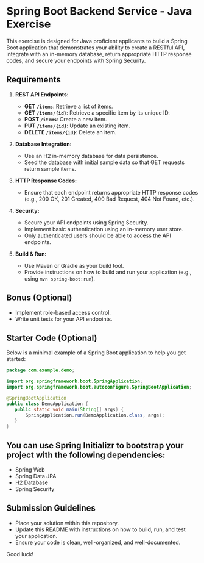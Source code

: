 # Spring Boot Backend Service - Java Exercise

This exercise is designed for Java proficient applicants to build a Spring Boot application that demonstrates your ability to create a RESTful API, integrate with an in-memory database, return appropriate HTTP response codes, and secure your endpoints with Spring Security.

## Requirements

1. **REST API Endpoints:**
   - **GET `/items`**: Retrieve a list of items.
   - **GET `/items/{id}`**: Retrieve a specific item by its unique ID.
   - **POST `/items`**: Create a new item.
   - **PUT `/items/{id}`**: Update an existing item.
   - **DELETE `/items/{id}`**: Delete an item.

2. **Database Integration:**
   - Use an H2 in-memory database for data persistence.
   - Seed the database with initial sample data so that GET requests return sample items.

3. **HTTP Response Codes:**
   - Ensure that each endpoint returns appropriate HTTP response codes (e.g., 200 OK, 201 Created, 400 Bad Request, 404 Not Found, etc.).

4. **Security:**
   - Secure your API endpoints using Spring Security.
   - Implement basic authentication using an in-memory user store.
   - Only authenticated users should be able to access the API endpoints.

5. **Build & Run:**
   - Use Maven or Gradle as your build tool.
   - Provide instructions on how to build and run your application (e.g., using `mvn spring-boot:run`).

## Bonus (Optional)
- Implement role-based access control.
- Write unit tests for your API endpoints.

## Starter Code (Optional)

Below is a minimal example of a Spring Boot application to help you get started:

```java
package com.example.demo;

import org.springframework.boot.SpringApplication;
import org.springframework.boot.autoconfigure.SpringBootApplication;

@SpringBootApplication
public class DemoApplication {
   public static void main(String[] args) {
       SpringApplication.run(DemoApplication.class, args);
   }
}
```

## You can use Spring Initializr to bootstrap your project with the following dependencies:
- Spring Web
- Spring Data JPA
- H2 Database
- Spring Security

## Submission Guidelines
- Place your solution within this repository.
- Update this README with instructions on how to build, run, and test your application.
- Ensure your code is clean, well-organized, and well-documented.

Good luck!
